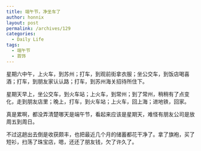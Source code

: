 ```yaml
---
title: 端午节，净坐车了
author: honnix
layout: post
permalink: /archives/129
categories:
  - Daily Life
tags:
  - 端午节
  - 首饰
---
```

星期六中午，上火车，到苏州；打车，到观前街拿衣服；坐公交车，到饭店喝喜酒；打车，到朋友家认认路；打车，到苏州海关招待所住下。

星期天早上，坐公交车，到火车站；上火车，到常州；到了常州，稍稍有了点变化，走到朋友店里；晚上，打车，到火车站；上火车，回上海；进地铁，回家。

真是累啊，都没弄清楚哪天是端午节，看起来应该是星期天，难怪有朋友公司是放周五到周日。

不过这趟出去倒是收获颇丰，也把最近几个月的储蓄都花干净了。拿了旗袍，买了短衫，扫荡了珠宝店，嗯，还还了朋友钱，欠了许久了。